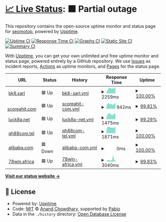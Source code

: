 # [📈 Live Status](https://seomotop.github.io/uptime): <!--live status--> **🟧 Partial outage**

This repository contains the open-source uptime monitor and status page for [seomotop](https://seomotop.github.io/uptime), powered by [Upptime](https://github.com/upptime/upptime).

[![Uptime CI](https://github.com/seomotop/uptime/workflows/Uptime%20CI/badge.svg)](https://github.com/seomotop/uptime/actions?query=workflow%3A%22Uptime+CI%22)
[![Response Time CI](https://github.com/seomotop/uptime/workflows/Response%20Time%20CI/badge.svg)](https://github.com/seomotop/uptime/actions?query=workflow%3A%22Response+Time+CI%22)
[![Graphs CI](https://github.com/seomotop/uptime/workflows/Graphs%20CI/badge.svg)](https://github.com/seomotop/uptime/actions?query=workflow%3A%22Graphs+CI%22)
[![Static Site CI](https://github.com/seomotop/uptime/workflows/Static%20Site%20CI/badge.svg)](https://github.com/seomotop/uptime/actions?query=workflow%3A%22Static+Site+CI%22)
[![Summary CI](https://github.com/seomotop/uptime/workflows/Summary%20CI/badge.svg)](https://github.com/seomotop/uptime/actions?query=workflow%3A%22Summary+CI%22)

With [Upptime](https://upptime.js.org), you can get your own unlimited and free uptime monitor and status page, powered entirely by a GitHub repository. We use [Issues](https://github.com/seomotop/uptime/issues) as incident reports, [Actions](https://github.com/seomotop/uptime/actions) as uptime monitors, and [Pages](https://seomotop.github.io/uptime) for the status page.

<!--start: status pages-->
<!-- This summary is generated by Upptime (https://github.com/upptime/upptime) -->
<!-- Do not edit this manually, your changes will be overwritten -->
<!-- prettier-ignore -->
| URL | Status | History | Response Time | Uptime |
| --- | ------ | ------- | ------------- | ------ |
| <img alt="" src="https://icons.duckduckgo.com/ip3/bk8.sarl.ico" height="13"> [bk8.sarl](https://bk8.sarl) | 🟩 Up | [bk8-sarl.yml](https://github.com/seomotop/uptime/commits/HEAD/history/bk8-sarl.yml) | <details><summary><img alt="Response time graph" src="./graphs/bk8-sarl/response-time-week.png" height="20"> 2259ms</summary><br><a href="https://uptime.zamexperts.com/history/bk8-sarl"><img alt="Response time 1449" src="https://img.shields.io/endpoint?url=https%3A%2F%2Fraw.githubusercontent.com%2Fseomotop%2Fuptime%2FHEAD%2Fapi%2Fbk8-sarl%2Fresponse-time.json"></a><br><a href="https://uptime.zamexperts.com/history/bk8-sarl"><img alt="24-hour response time 2598" src="https://img.shields.io/endpoint?url=https%3A%2F%2Fraw.githubusercontent.com%2Fseomotop%2Fuptime%2FHEAD%2Fapi%2Fbk8-sarl%2Fresponse-time-day.json"></a><br><a href="https://uptime.zamexperts.com/history/bk8-sarl"><img alt="7-day response time 2259" src="https://img.shields.io/endpoint?url=https%3A%2F%2Fraw.githubusercontent.com%2Fseomotop%2Fuptime%2FHEAD%2Fapi%2Fbk8-sarl%2Fresponse-time-week.json"></a><br><a href="https://uptime.zamexperts.com/history/bk8-sarl"><img alt="30-day response time 3504" src="https://img.shields.io/endpoint?url=https%3A%2F%2Fraw.githubusercontent.com%2Fseomotop%2Fuptime%2FHEAD%2Fapi%2Fbk8-sarl%2Fresponse-time-month.json"></a><br><a href="https://uptime.zamexperts.com/history/bk8-sarl"><img alt="1-year response time 1449" src="https://img.shields.io/endpoint?url=https%3A%2F%2Fraw.githubusercontent.com%2Fseomotop%2Fuptime%2FHEAD%2Fapi%2Fbk8-sarl%2Fresponse-time-year.json"></a></details> | <details><summary><a href="https://uptime.zamexperts.com/history/bk8-sarl">100.00%</a></summary><a href="https://uptime.zamexperts.com/history/bk8-sarl"><img alt="All-time uptime 99.32%" src="https://img.shields.io/endpoint?url=https%3A%2F%2Fraw.githubusercontent.com%2Fseomotop%2Fuptime%2FHEAD%2Fapi%2Fbk8-sarl%2Fuptime.json"></a><br><a href="https://uptime.zamexperts.com/history/bk8-sarl"><img alt="24-hour uptime 100.00%" src="https://img.shields.io/endpoint?url=https%3A%2F%2Fraw.githubusercontent.com%2Fseomotop%2Fuptime%2FHEAD%2Fapi%2Fbk8-sarl%2Fuptime-day.json"></a><br><a href="https://uptime.zamexperts.com/history/bk8-sarl"><img alt="7-day uptime 100.00%" src="https://img.shields.io/endpoint?url=https%3A%2F%2Fraw.githubusercontent.com%2Fseomotop%2Fuptime%2FHEAD%2Fapi%2Fbk8-sarl%2Fuptime-week.json"></a><br><a href="https://uptime.zamexperts.com/history/bk8-sarl"><img alt="30-day uptime 99.22%" src="https://img.shields.io/endpoint?url=https%3A%2F%2Fraw.githubusercontent.com%2Fseomotop%2Fuptime%2FHEAD%2Fapi%2Fbk8-sarl%2Fuptime-month.json"></a><br><a href="https://uptime.zamexperts.com/history/bk8-sarl"><img alt="1-year uptime 99.32%" src="https://img.shields.io/endpoint?url=https%3A%2F%2Fraw.githubusercontent.com%2Fseomotop%2Fuptime%2FHEAD%2Fapi%2Fbk8-sarl%2Fuptime-year.json"></a></details>
| <img alt="" src="https://icons.duckduckgo.com/ip3/scoreahit.com.ico" height="13"> [scoreahit.com](https://scoreahit.com) | 🟩 Up | [scoreahit-com.yml](https://github.com/seomotop/uptime/commits/HEAD/history/scoreahit-com.yml) | <details><summary><img alt="Response time graph" src="./graphs/scoreahit-com/response-time-week.png" height="20"> 942ms</summary><br><a href="https://uptime.zamexperts.com/history/scoreahit-com"><img alt="Response time 1128" src="https://img.shields.io/endpoint?url=https%3A%2F%2Fraw.githubusercontent.com%2Fseomotop%2Fuptime%2FHEAD%2Fapi%2Fscoreahit-com%2Fresponse-time.json"></a><br><a href="https://uptime.zamexperts.com/history/scoreahit-com"><img alt="24-hour response time 998" src="https://img.shields.io/endpoint?url=https%3A%2F%2Fraw.githubusercontent.com%2Fseomotop%2Fuptime%2FHEAD%2Fapi%2Fscoreahit-com%2Fresponse-time-day.json"></a><br><a href="https://uptime.zamexperts.com/history/scoreahit-com"><img alt="7-day response time 942" src="https://img.shields.io/endpoint?url=https%3A%2F%2Fraw.githubusercontent.com%2Fseomotop%2Fuptime%2FHEAD%2Fapi%2Fscoreahit-com%2Fresponse-time-week.json"></a><br><a href="https://uptime.zamexperts.com/history/scoreahit-com"><img alt="30-day response time 1037" src="https://img.shields.io/endpoint?url=https%3A%2F%2Fraw.githubusercontent.com%2Fseomotop%2Fuptime%2FHEAD%2Fapi%2Fscoreahit-com%2Fresponse-time-month.json"></a><br><a href="https://uptime.zamexperts.com/history/scoreahit-com"><img alt="1-year response time 1128" src="https://img.shields.io/endpoint?url=https%3A%2F%2Fraw.githubusercontent.com%2Fseomotop%2Fuptime%2FHEAD%2Fapi%2Fscoreahit-com%2Fresponse-time-year.json"></a></details> | <details><summary><a href="https://uptime.zamexperts.com/history/scoreahit-com">99.81%</a></summary><a href="https://uptime.zamexperts.com/history/scoreahit-com"><img alt="All-time uptime 92.23%" src="https://img.shields.io/endpoint?url=https%3A%2F%2Fraw.githubusercontent.com%2Fseomotop%2Fuptime%2FHEAD%2Fapi%2Fscoreahit-com%2Fuptime.json"></a><br><a href="https://uptime.zamexperts.com/history/scoreahit-com"><img alt="24-hour uptime 98.69%" src="https://img.shields.io/endpoint?url=https%3A%2F%2Fraw.githubusercontent.com%2Fseomotop%2Fuptime%2FHEAD%2Fapi%2Fscoreahit-com%2Fuptime-day.json"></a><br><a href="https://uptime.zamexperts.com/history/scoreahit-com"><img alt="7-day uptime 99.81%" src="https://img.shields.io/endpoint?url=https%3A%2F%2Fraw.githubusercontent.com%2Fseomotop%2Fuptime%2FHEAD%2Fapi%2Fscoreahit-com%2Fuptime-week.json"></a><br><a href="https://uptime.zamexperts.com/history/scoreahit-com"><img alt="30-day uptime 95.96%" src="https://img.shields.io/endpoint?url=https%3A%2F%2Fraw.githubusercontent.com%2Fseomotop%2Fuptime%2FHEAD%2Fapi%2Fscoreahit-com%2Fuptime-month.json"></a><br><a href="https://uptime.zamexperts.com/history/scoreahit-com"><img alt="1-year uptime 92.23%" src="https://img.shields.io/endpoint?url=https%3A%2F%2Fraw.githubusercontent.com%2Fseomotop%2Fuptime%2FHEAD%2Fapi%2Fscoreahit-com%2Fuptime-year.json"></a></details>
| <img alt="" src="https://icons.duckduckgo.com/ip3/luck8a.net.ico" height="13"> [luck8a.net](https://luck8a.net) | 🟩 Up | [luck8a-net.yml](https://github.com/seomotop/uptime/commits/HEAD/history/luck8a-net.yml) | <details><summary><img alt="Response time graph" src="./graphs/luck8a-net/response-time-week.png" height="20"> 1475ms</summary><br><a href="https://uptime.zamexperts.com/history/luck8a-net"><img alt="Response time 1984" src="https://img.shields.io/endpoint?url=https%3A%2F%2Fraw.githubusercontent.com%2Fseomotop%2Fuptime%2FHEAD%2Fapi%2Fluck8a-net%2Fresponse-time.json"></a><br><a href="https://uptime.zamexperts.com/history/luck8a-net"><img alt="24-hour response time 1575" src="https://img.shields.io/endpoint?url=https%3A%2F%2Fraw.githubusercontent.com%2Fseomotop%2Fuptime%2FHEAD%2Fapi%2Fluck8a-net%2Fresponse-time-day.json"></a><br><a href="https://uptime.zamexperts.com/history/luck8a-net"><img alt="7-day response time 1475" src="https://img.shields.io/endpoint?url=https%3A%2F%2Fraw.githubusercontent.com%2Fseomotop%2Fuptime%2FHEAD%2Fapi%2Fluck8a-net%2Fresponse-time-week.json"></a><br><a href="https://uptime.zamexperts.com/history/luck8a-net"><img alt="30-day response time 2533" src="https://img.shields.io/endpoint?url=https%3A%2F%2Fraw.githubusercontent.com%2Fseomotop%2Fuptime%2FHEAD%2Fapi%2Fluck8a-net%2Fresponse-time-month.json"></a><br><a href="https://uptime.zamexperts.com/history/luck8a-net"><img alt="1-year response time 1984" src="https://img.shields.io/endpoint?url=https%3A%2F%2Fraw.githubusercontent.com%2Fseomotop%2Fuptime%2FHEAD%2Fapi%2Fluck8a-net%2Fresponse-time-year.json"></a></details> | <details><summary><a href="https://uptime.zamexperts.com/history/luck8a-net">99.29%</a></summary><a href="https://uptime.zamexperts.com/history/luck8a-net"><img alt="All-time uptime 81.17%" src="https://img.shields.io/endpoint?url=https%3A%2F%2Fraw.githubusercontent.com%2Fseomotop%2Fuptime%2FHEAD%2Fapi%2Fluck8a-net%2Fuptime.json"></a><br><a href="https://uptime.zamexperts.com/history/luck8a-net"><img alt="24-hour uptime 95.02%" src="https://img.shields.io/endpoint?url=https%3A%2F%2Fraw.githubusercontent.com%2Fseomotop%2Fuptime%2FHEAD%2Fapi%2Fluck8a-net%2Fuptime-day.json"></a><br><a href="https://uptime.zamexperts.com/history/luck8a-net"><img alt="7-day uptime 99.29%" src="https://img.shields.io/endpoint?url=https%3A%2F%2Fraw.githubusercontent.com%2Fseomotop%2Fuptime%2FHEAD%2Fapi%2Fluck8a-net%2Fuptime-week.json"></a><br><a href="https://uptime.zamexperts.com/history/luck8a-net"><img alt="30-day uptime 99.80%" src="https://img.shields.io/endpoint?url=https%3A%2F%2Fraw.githubusercontent.com%2Fseomotop%2Fuptime%2FHEAD%2Fapi%2Fluck8a-net%2Fuptime-month.json"></a><br><a href="https://uptime.zamexperts.com/history/luck8a-net"><img alt="1-year uptime 81.17%" src="https://img.shields.io/endpoint?url=https%3A%2F%2Fraw.githubusercontent.com%2Fseomotop%2Fuptime%2FHEAD%2Fapi%2Fluck8a-net%2Fuptime-year.json"></a></details>
| <img alt="" src="https://icons.duckduckgo.com/ip3/qh88com.tel.ico" height="13"> [qh88com.tel](https://qh88com.tel) | 🟩 Up | [qh88com-tel.yml](https://github.com/seomotop/uptime/commits/HEAD/history/qh88com-tel.yml) | <details><summary><img alt="Response time graph" src="./graphs/qh88com-tel/response-time-week.png" height="20"> 1871ms</summary><br><a href="https://uptime.zamexperts.com/history/qh88com-tel"><img alt="Response time 1374" src="https://img.shields.io/endpoint?url=https%3A%2F%2Fraw.githubusercontent.com%2Fseomotop%2Fuptime%2FHEAD%2Fapi%2Fqh88com-tel%2Fresponse-time.json"></a><br><a href="https://uptime.zamexperts.com/history/qh88com-tel"><img alt="24-hour response time 1926" src="https://img.shields.io/endpoint?url=https%3A%2F%2Fraw.githubusercontent.com%2Fseomotop%2Fuptime%2FHEAD%2Fapi%2Fqh88com-tel%2Fresponse-time-day.json"></a><br><a href="https://uptime.zamexperts.com/history/qh88com-tel"><img alt="7-day response time 1871" src="https://img.shields.io/endpoint?url=https%3A%2F%2Fraw.githubusercontent.com%2Fseomotop%2Fuptime%2FHEAD%2Fapi%2Fqh88com-tel%2Fresponse-time-week.json"></a><br><a href="https://uptime.zamexperts.com/history/qh88com-tel"><img alt="30-day response time 2084" src="https://img.shields.io/endpoint?url=https%3A%2F%2Fraw.githubusercontent.com%2Fseomotop%2Fuptime%2FHEAD%2Fapi%2Fqh88com-tel%2Fresponse-time-month.json"></a><br><a href="https://uptime.zamexperts.com/history/qh88com-tel"><img alt="1-year response time 1374" src="https://img.shields.io/endpoint?url=https%3A%2F%2Fraw.githubusercontent.com%2Fseomotop%2Fuptime%2FHEAD%2Fapi%2Fqh88com-tel%2Fresponse-time-year.json"></a></details> | <details><summary><a href="https://uptime.zamexperts.com/history/qh88com-tel">100.00%</a></summary><a href="https://uptime.zamexperts.com/history/qh88com-tel"><img alt="All-time uptime 99.52%" src="https://img.shields.io/endpoint?url=https%3A%2F%2Fraw.githubusercontent.com%2Fseomotop%2Fuptime%2FHEAD%2Fapi%2Fqh88com-tel%2Fuptime.json"></a><br><a href="https://uptime.zamexperts.com/history/qh88com-tel"><img alt="24-hour uptime 100.00%" src="https://img.shields.io/endpoint?url=https%3A%2F%2Fraw.githubusercontent.com%2Fseomotop%2Fuptime%2FHEAD%2Fapi%2Fqh88com-tel%2Fuptime-day.json"></a><br><a href="https://uptime.zamexperts.com/history/qh88com-tel"><img alt="7-day uptime 100.00%" src="https://img.shields.io/endpoint?url=https%3A%2F%2Fraw.githubusercontent.com%2Fseomotop%2Fuptime%2FHEAD%2Fapi%2Fqh88com-tel%2Fuptime-week.json"></a><br><a href="https://uptime.zamexperts.com/history/qh88com-tel"><img alt="30-day uptime 99.95%" src="https://img.shields.io/endpoint?url=https%3A%2F%2Fraw.githubusercontent.com%2Fseomotop%2Fuptime%2FHEAD%2Fapi%2Fqh88com-tel%2Fuptime-month.json"></a><br><a href="https://uptime.zamexperts.com/history/qh88com-tel"><img alt="1-year uptime 99.52%" src="https://img.shields.io/endpoint?url=https%3A%2F%2Fraw.githubusercontent.com%2Fseomotop%2Fuptime%2FHEAD%2Fapi%2Fqh88com-tel%2Fuptime-year.json"></a></details>
| <img alt="" src="https://icons.duckduckgo.com/ip3/alibaba333333.com.ico" height="13"> [alibaba.com](https://alibaba333333.com) | 🟥 Down | [alibaba-com.yml](https://github.com/seomotop/uptime/commits/HEAD/history/alibaba-com.yml) | <details><summary><img alt="Response time graph" src="./graphs/alibaba-com/response-time-week.png" height="20"> 0ms</summary><br><a href="https://uptime.zamexperts.com/history/alibaba-com"><img alt="Response time 0" src="https://img.shields.io/endpoint?url=https%3A%2F%2Fraw.githubusercontent.com%2Fseomotop%2Fuptime%2FHEAD%2Fapi%2Falibaba-com%2Fresponse-time.json"></a><br><a href="https://uptime.zamexperts.com/history/alibaba-com"><img alt="24-hour response time 0" src="https://img.shields.io/endpoint?url=https%3A%2F%2Fraw.githubusercontent.com%2Fseomotop%2Fuptime%2FHEAD%2Fapi%2Falibaba-com%2Fresponse-time-day.json"></a><br><a href="https://uptime.zamexperts.com/history/alibaba-com"><img alt="7-day response time 0" src="https://img.shields.io/endpoint?url=https%3A%2F%2Fraw.githubusercontent.com%2Fseomotop%2Fuptime%2FHEAD%2Fapi%2Falibaba-com%2Fresponse-time-week.json"></a><br><a href="https://uptime.zamexperts.com/history/alibaba-com"><img alt="30-day response time 0" src="https://img.shields.io/endpoint?url=https%3A%2F%2Fraw.githubusercontent.com%2Fseomotop%2Fuptime%2FHEAD%2Fapi%2Falibaba-com%2Fresponse-time-month.json"></a><br><a href="https://uptime.zamexperts.com/history/alibaba-com"><img alt="1-year response time 0" src="https://img.shields.io/endpoint?url=https%3A%2F%2Fraw.githubusercontent.com%2Fseomotop%2Fuptime%2FHEAD%2Fapi%2Falibaba-com%2Fresponse-time-year.json"></a></details> | <details><summary><a href="https://uptime.zamexperts.com/history/alibaba-com">100.00%</a></summary><a href="https://uptime.zamexperts.com/history/alibaba-com"><img alt="All-time uptime 100.00%" src="https://img.shields.io/endpoint?url=https%3A%2F%2Fraw.githubusercontent.com%2Fseomotop%2Fuptime%2FHEAD%2Fapi%2Falibaba-com%2Fuptime.json"></a><br><a href="https://uptime.zamexperts.com/history/alibaba-com"><img alt="24-hour uptime 100.00%" src="https://img.shields.io/endpoint?url=https%3A%2F%2Fraw.githubusercontent.com%2Fseomotop%2Fuptime%2FHEAD%2Fapi%2Falibaba-com%2Fuptime-day.json"></a><br><a href="https://uptime.zamexperts.com/history/alibaba-com"><img alt="7-day uptime 100.00%" src="https://img.shields.io/endpoint?url=https%3A%2F%2Fraw.githubusercontent.com%2Fseomotop%2Fuptime%2FHEAD%2Fapi%2Falibaba-com%2Fuptime-week.json"></a><br><a href="https://uptime.zamexperts.com/history/alibaba-com"><img alt="30-day uptime 100.00%" src="https://img.shields.io/endpoint?url=https%3A%2F%2Fraw.githubusercontent.com%2Fseomotop%2Fuptime%2FHEAD%2Fapi%2Falibaba-com%2Fuptime-month.json"></a><br><a href="https://uptime.zamexperts.com/history/alibaba-com"><img alt="1-year uptime 100.00%" src="https://img.shields.io/endpoint?url=https%3A%2F%2Fraw.githubusercontent.com%2Fseomotop%2Fuptime%2FHEAD%2Fapi%2Falibaba-com%2Fuptime-year.json"></a></details>
| <img alt="" src="https://icons.duckduckgo.com/ip3/78win.africa.ico" height="13"> [78win.africa](https://78win.africa) | 🟩 Up | [78win-africa.yml](https://github.com/seomotop/uptime/commits/HEAD/history/78win-africa.yml) | <details><summary><img alt="Response time graph" src="./graphs/78win-africa/response-time-week.png" height="20"> 3040ms</summary><br><a href="https://uptime.zamexperts.com/history/78win-africa"><img alt="Response time 1549" src="https://img.shields.io/endpoint?url=https%3A%2F%2Fraw.githubusercontent.com%2Fseomotop%2Fuptime%2FHEAD%2Fapi%2F78win-africa%2Fresponse-time.json"></a><br><a href="https://uptime.zamexperts.com/history/78win-africa"><img alt="24-hour response time 2175" src="https://img.shields.io/endpoint?url=https%3A%2F%2Fraw.githubusercontent.com%2Fseomotop%2Fuptime%2FHEAD%2Fapi%2F78win-africa%2Fresponse-time-day.json"></a><br><a href="https://uptime.zamexperts.com/history/78win-africa"><img alt="7-day response time 3040" src="https://img.shields.io/endpoint?url=https%3A%2F%2Fraw.githubusercontent.com%2Fseomotop%2Fuptime%2FHEAD%2Fapi%2F78win-africa%2Fresponse-time-week.json"></a><br><a href="https://uptime.zamexperts.com/history/78win-africa"><img alt="30-day response time 2947" src="https://img.shields.io/endpoint?url=https%3A%2F%2Fraw.githubusercontent.com%2Fseomotop%2Fuptime%2FHEAD%2Fapi%2F78win-africa%2Fresponse-time-month.json"></a><br><a href="https://uptime.zamexperts.com/history/78win-africa"><img alt="1-year response time 1549" src="https://img.shields.io/endpoint?url=https%3A%2F%2Fraw.githubusercontent.com%2Fseomotop%2Fuptime%2FHEAD%2Fapi%2F78win-africa%2Fresponse-time-year.json"></a></details> | <details><summary><a href="https://uptime.zamexperts.com/history/78win-africa">99.83%</a></summary><a href="https://uptime.zamexperts.com/history/78win-africa"><img alt="All-time uptime 99.69%" src="https://img.shields.io/endpoint?url=https%3A%2F%2Fraw.githubusercontent.com%2Fseomotop%2Fuptime%2FHEAD%2Fapi%2F78win-africa%2Fuptime.json"></a><br><a href="https://uptime.zamexperts.com/history/78win-africa"><img alt="24-hour uptime 100.00%" src="https://img.shields.io/endpoint?url=https%3A%2F%2Fraw.githubusercontent.com%2Fseomotop%2Fuptime%2FHEAD%2Fapi%2F78win-africa%2Fuptime-day.json"></a><br><a href="https://uptime.zamexperts.com/history/78win-africa"><img alt="7-day uptime 99.83%" src="https://img.shields.io/endpoint?url=https%3A%2F%2Fraw.githubusercontent.com%2Fseomotop%2Fuptime%2FHEAD%2Fapi%2F78win-africa%2Fuptime-week.json"></a><br><a href="https://uptime.zamexperts.com/history/78win-africa"><img alt="30-day uptime 98.19%" src="https://img.shields.io/endpoint?url=https%3A%2F%2Fraw.githubusercontent.com%2Fseomotop%2Fuptime%2FHEAD%2Fapi%2F78win-africa%2Fuptime-month.json"></a><br><a href="https://uptime.zamexperts.com/history/78win-africa"><img alt="1-year uptime 99.69%" src="https://img.shields.io/endpoint?url=https%3A%2F%2Fraw.githubusercontent.com%2Fseomotop%2Fuptime%2FHEAD%2Fapi%2F78win-africa%2Fuptime-year.json"></a></details>

<!--end: status pages-->

[**Visit our status website →**](https://seomotop.github.io/uptime)

## 📄 License

- Powered by: [Upptime](https://github.com/upptime/upptime)
- Code: [MIT](./LICENSE) © [Anand Chowdhary](https://anandchowdhary.com), supported by [Pabio](https://pabio.com)
- Data in the `./history` directory: [Open Database License](https://opendatacommons.org/licenses/odbl/1-0/)
